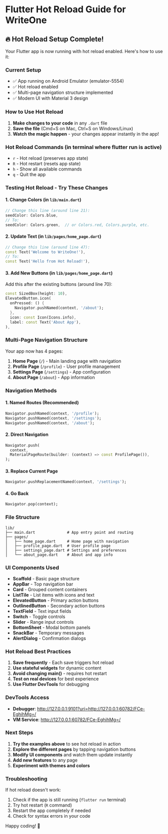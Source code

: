 # Flutter Hot Reload Guide for WriteOne

## 🔥 Hot Reload Setup Complete!

Your Flutter app is now running with hot reload enabled. Here's how to use it:

### Current Setup
- ✅ App running on Android Emulator (emulator-5554)
- ✅ Hot reload enabled
- ✅ Multi-page navigation structure implemented
- ✅ Modern UI with Material 3 design

### How to Use Hot Reload

1. **Make changes to your code** in any `.dart` file
2. **Save the file** (Cmd+S on Mac, Ctrl+S on Windows/Linux)
3. **Watch the magic happen** - your changes appear instantly in the app!

### Hot Reload Commands (in terminal where flutter run is active)
- `r` - Hot reload (preserves app state)
- `R` - Hot restart (resets app state)
- `h` - Show all available commands
- `q` - Quit the app

### Testing Hot Reload - Try These Changes

#### 1. Change Colors (in `lib/main.dart`)
```dart
// Change this line (around line 21):
seedColor: Colors.blue,
// To:
seedColor: Colors.green,  // or Colors.red, Colors.purple, etc.
```

#### 2. Update Text (in `lib/pages/home_page.dart`)
```dart
// Change this line (around line 47):
const Text('Welcome to WriteOne!'),
// To:
const Text('Hello from Hot Reload!'),
```

#### 3. Add New Buttons (in `lib/pages/home_page.dart`)
Add this after the existing buttons (around line 70):
```dart
const SizedBox(height: 10),
ElevatedButton.icon(
  onPressed: () {
    Navigator.pushNamed(context, '/about');
  },
  icon: const Icon(Icons.info),
  label: const Text('About App'),
),
```

### Multi-Page Navigation Structure

Your app now has 4 pages:

1. **Home Page** (`/`) - Main landing page with navigation
2. **Profile Page** (`/profile`) - User profile management
3. **Settings Page** (`/settings`) - App configuration
4. **About Page** (`/about`) - App information

### Navigation Methods

#### 1. Named Routes (Recommended)
```dart
Navigator.pushNamed(context, '/profile');
Navigator.pushNamed(context, '/settings');
Navigator.pushNamed(context, '/about');
```

#### 2. Direct Navigation
```dart
Navigator.push(
  context,
  MaterialPageRoute(builder: (context) => const ProfilePage()),
);
```

#### 3. Replace Current Page
```dart
Navigator.pushReplacementNamed(context, '/settings');
```

#### 4. Go Back
```dart
Navigator.pop(context);
```

### File Structure
```
lib/
├── main.dart              # App entry point and routing
├── pages/
│   ├── home_page.dart     # Home page with navigation
│   ├── profile_page.dart  # User profile page
│   ├── settings_page.dart # Settings and preferences
│   └── about_page.dart    # About and app info
```

### UI Components Used

- **Scaffold** - Basic page structure
- **AppBar** - Top navigation bar
- **Card** - Grouped content containers
- **ListTile** - List items with icons and text
- **ElevatedButton** - Primary action buttons
- **OutlinedButton** - Secondary action buttons
- **TextField** - Text input fields
- **Switch** - Toggle controls
- **Slider** - Range input controls
- **BottomSheet** - Modal bottom panels
- **SnackBar** - Temporary messages
- **AlertDialog** - Confirmation dialogs

### Hot Reload Best Practices

1. **Save frequently** - Each save triggers hot reload
2. **Use stateful widgets** for dynamic content
3. **Avoid changing main()** - requires hot restart
4. **Test on real devices** for best experience
5. **Use Flutter DevTools** for debugging

### DevTools Access
- **Debugger**: http://127.0.0.1:9101?uri=http://127.0.0.1:60782/FCe-EghihMg=/
- **VM Service**: http://127.0.0.1:60782/FCe-EghihMg=/

### Next Steps

1. **Try the examples above** to see hot reload in action
2. **Explore the different pages** by tapping navigation buttons
3. **Modify UI components** and watch them update instantly
4. **Add new features** to any page
5. **Experiment with themes and colors**

### Troubleshooting

If hot reload doesn't work:
1. Check if the app is still running (`flutter run` terminal)
2. Try hot restart (`R` command)
3. Restart the app completely if needed
4. Check for syntax errors in your code

Happy coding! 🚀
